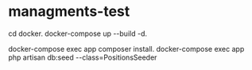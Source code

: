 # managments-test

cd docker. 
docker-compose up --build -d. 
  
docker-compose exec app composer install. 
docker-compose exec app php artisan db:seed --class=PositionsSeeder

